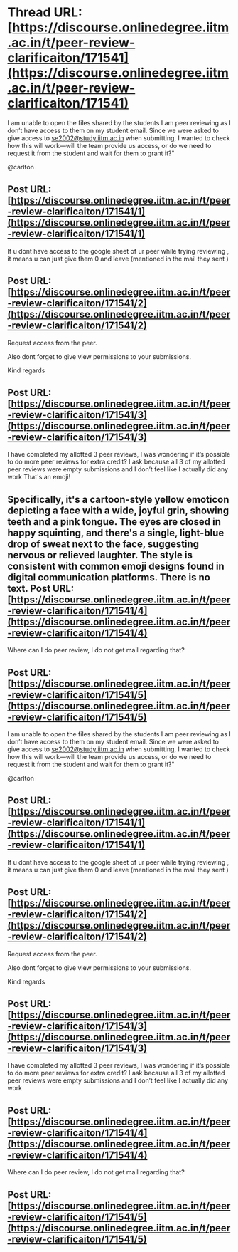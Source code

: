 # Thread URL: [https://discourse.onlinedegree.iitm.ac.in/t/peer-review-clarificaiton/171541](https://discourse.onlinedegree.iitm.ac.in/t/peer-review-clarificaiton/171541)

I am unable to open the files shared by the students I am peer reviewing as I don’t have access to them on my student email. Since we were asked to give access to se2002@study.iitm.ac.in when submitting, I wanted to check how this will work—will the team provide us access, or do we need to request it from the student and wait for them to grant it?"

@carlton

Post URL: [https://discourse.onlinedegree.iitm.ac.in/t/peer-review-clarificaiton/171541/1](https://discourse.onlinedegree.iitm.ac.in/t/peer-review-clarificaiton/171541/1)
---
If u dont have access to the google sheet of ur peer while trying reviewing , it means u can just give them 0 and leave (mentioned in the mail they sent )

Post URL: [https://discourse.onlinedegree.iitm.ac.in/t/peer-review-clarificaiton/171541/2](https://discourse.onlinedegree.iitm.ac.in/t/peer-review-clarificaiton/171541/2)
---
Request access from the peer.

Also dont forget to give view permissions to your submissions.

Kind regards

Post URL: [https://discourse.onlinedegree.iitm.ac.in/t/peer-review-clarificaiton/171541/3](https://discourse.onlinedegree.iitm.ac.in/t/peer-review-clarificaiton/171541/3)
---
I have completed my allotted 3 peer reviews, I was wondering if it’s possible to do more peer reviews for extra credit? I ask because all 3 of my allotted peer reviews were empty submissions and I don’t feel like I actually did any work
That's an emoji! 


Specifically, it's a cartoon-style yellow emoticon depicting a face with a wide, joyful grin, showing teeth and a pink tongue. The eyes are closed in happy squinting, and there's a single, light-blue drop of sweat next to the face, suggesting nervous or relieved laughter. The style is consistent with common emoji designs found in digital communication platforms.  There is no text.
Post URL: [https://discourse.onlinedegree.iitm.ac.in/t/peer-review-clarificaiton/171541/4](https://discourse.onlinedegree.iitm.ac.in/t/peer-review-clarificaiton/171541/4)
---
Where can I do peer review, I do not get mail regarding that?

Post URL: [https://discourse.onlinedegree.iitm.ac.in/t/peer-review-clarificaiton/171541/5](https://discourse.onlinedegree.iitm.ac.in/t/peer-review-clarificaiton/171541/5)
---
I am unable to open the files shared by the students I am peer reviewing as I don’t have access to them on my student email. Since we were asked to give access to se2002@study.iitm.ac.in when submitting, I wanted to check how this will work—will the team provide us access, or do we need to request it from the student and wait for them to grant it?"

@carlton

Post URL: [https://discourse.onlinedegree.iitm.ac.in/t/peer-review-clarificaiton/171541/1](https://discourse.onlinedegree.iitm.ac.in/t/peer-review-clarificaiton/171541/1)
---
If u dont have access to the google sheet of ur peer while trying reviewing , it means u can just give them 0 and leave (mentioned in the mail they sent )

Post URL: [https://discourse.onlinedegree.iitm.ac.in/t/peer-review-clarificaiton/171541/2](https://discourse.onlinedegree.iitm.ac.in/t/peer-review-clarificaiton/171541/2)
---
Request access from the peer.

Also dont forget to give view permissions to your submissions.

Kind regards

Post URL: [https://discourse.onlinedegree.iitm.ac.in/t/peer-review-clarificaiton/171541/3](https://discourse.onlinedegree.iitm.ac.in/t/peer-review-clarificaiton/171541/3)
---
I have completed my allotted 3 peer reviews, I was wondering if it’s possible to do more peer reviews for extra credit? I ask because all 3 of my allotted peer reviews were empty submissions and I don’t feel like I actually did any work

Post URL: [https://discourse.onlinedegree.iitm.ac.in/t/peer-review-clarificaiton/171541/4](https://discourse.onlinedegree.iitm.ac.in/t/peer-review-clarificaiton/171541/4)
---
Where can I do peer review, I do not get mail regarding that?

Post URL: [https://discourse.onlinedegree.iitm.ac.in/t/peer-review-clarificaiton/171541/5](https://discourse.onlinedegree.iitm.ac.in/t/peer-review-clarificaiton/171541/5)
---
